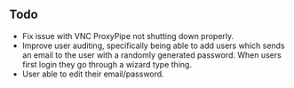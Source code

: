 Todo
----

* Fix issue with VNC ProxyPipe not shutting down properly.
* Improve user auditing, specifically being able to add users which sends an email to the user with a randomly generated password. When users first login they go through a wizard type thing.
* User able to edit their email/password. 
